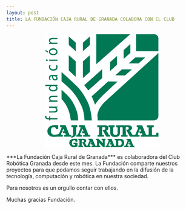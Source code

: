 ```yaml
---
layout: post
title: LA FUNDACIÓN CAJA RURAL DE GRANADA COLABORA CON EL CLUB
---
```


<p align="center" >

<img src="/images/LOGOFUNDACIONCRG.png" width="300" height="300"/>

</p>
***La Fundación Caja Rural de Granada*** es colaboradora del Club Robótica Granada desde este mes.
La Fundación comparte nuestros proyectos para que podamos seguir trabajando en la difusión de la tecnología, computación y robótica en nuestra sociedad.


Para nosotros es un orgullo contar con ellos.

Muchas gracias Fundación.
